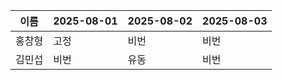 | 이름     | 2025-08-01                                | 2025-08-02                                | 2025-08-03                                |
|----------|-------------------------------------------|-------------------------------------------|-------------------------------------------|
| 홍창형   | 고정 | 비번 | 비번 |
| 김민섭   | 비번 | 유동 | 비번 |
